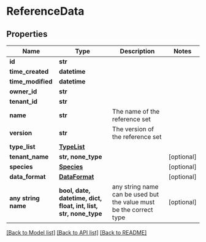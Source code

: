 # ReferenceData


## Properties
Name | Type | Description | Notes
------------ | ------------- | ------------- | -------------
**id** | **str** |  | 
**time_created** | **datetime** |  | 
**time_modified** | **datetime** |  | 
**owner_id** | **str** |  | 
**tenant_id** | **str** |  | 
**name** | **str** | The name of the reference set | 
**version** | **str** | The version of the reference set | 
**type_list** | [**TypeList**](TypeList.md) |  | 
**tenant_name** | **str, none_type** |  | [optional] 
**species** | [**Species**](Species.md) |  | [optional] 
**data_format** | [**DataFormat**](DataFormat.md) |  | [optional] 
**any string name** | **bool, date, datetime, dict, float, int, list, str, none_type** | any string name can be used but the value must be the correct type | [optional]

[[Back to Model list]](../README.md#documentation-for-models) [[Back to API list]](../README.md#documentation-for-api-endpoints) [[Back to README]](../README.md)


